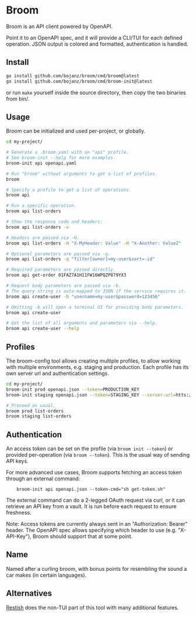 # Broom

Broom is an API client powered by OpenAPI.

Point it to an OpenAPI spec, and it will provide a CLI/TUI for each defined operation.
JSON output is colored and formatted, authentication is handled.

## Install

```bash
go install github.com/bojanz/broom/cmd/broom@latest
go install github.com/bojanz/broom/cmd/broom-init@latest
```
or run `make` yourself inside the source directory, then copy the two binaries from bin/.

## Usage

Broom can be initialized and used per-project, or globally.

```bash
cd my-project/

# Generate a .broom.yaml with an "api" profile.
# See broom-init --help for more examples.
broom-init api openapi.yaml

# Run "broom" without arguments to get a list of profiles.
broom

# Specify a profile to get a list of operations.
broom api

# Run a specific operation.
broom api list-orders

# Show the response code and headers.
broom api list-orders -v

# Headers are passed via -H.
broom api list-orders -H "X-MyHeader: Value" -H "X-Another: Value2"

# Optional parameters are passed via -q.
broom api list-orders -q "filter[owner]=my-user&sort=-id"

# Required parameters are passed directly.
broom api get-order 01FAZ7A1H11FW16WPQZP879YX3

# Request body parameters are passed via -b.
# The query string is auto-mapped to JSON if the service requires it.
broom api create-user -b "username=my-user&password=123456"

# Omitting -b will open a terminal UI for providing body parameters.
broom api create-user

# Get the list of all arguments and parameters via --help.
broom api create-user --help
```

## Profiles

The broom-config tool allows creating multiple profiles, to allow
working with multiple environments, e.g. staging and production.
Each profile has its own server url and authentication settings.

```bash
cd my-project/
broom-init prod openapi.json --token=PRODUCTION_KEY
broom-init staging openapi.json --token=STAGING_KEY --server-url=htts://staging.my-api.io

# Proceed as usual.
broom prod list-orders
broom staging list-orders
```

## Authentication

An access token can be set on the profile (via `broom init --token`) or provided per-operation (via `broom --token`).
This is the usual way of sending API keys.

For more advanced use cases, Broom supports fetching an access token through an external command:
```
    broom-init api openapi.json --token-cmd="sh get-token.sh"
```

The external command can do a 2-legged OAuth request via curl, or it can retrieve an API key from a vault.
It is run before each request to ensure freshness.

Note: Access tokens are currently always sent in an "Authorization: Bearer" header. The OpenAPI spec allows
specifying which header to use (e.g. "X-API-Key"), Broom should support that at some point.

## Name

Named after a curling broom, with bonus points for resembling the sound a car makes (in certain languages).

## Alternatives

[Restish](https://rest.sh) does the non-TUI part of this tool with many additional features.
